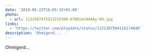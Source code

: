 ```yaml
---
date: '2019-05-23T16:05:32+01:00'
photo:
  - url: 1131587475523215360-D7Q0zmcW4AAy-KH.jpg
links:
  - 'https://twitter.com/playdate/status/1131307504116174848'
description: 'Ohmigerd...  '
---
```

Ohmigerd...  
